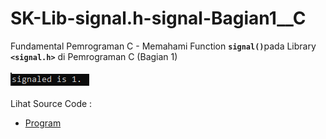 # SK-Lib-signal.h-signal-Bagian1__C
Fundamental Pemrograman C - Memahami Function <code><b>signal()</b></code>pada Library <code><b>&lt;signal.h></b></code> di Pemrograman C (Bagian 1)<br><br>
<img src="https://github.com/RizkyKhapidsyah/SK-Lib-signal.h-signal-Bagian1__C/blob/master/SK-Lib-signal.h-signal-Bagian1__C/result/001.PNG"><br><br>
Lihat Source Code : <br>
- <a href="https://github.com/RizkyKhapidsyah/SK-Lib-signal.h-signal-Bagian1__C/blob/master/SK-Lib-signal.h-signal-Bagian1__C/Source.c">Program</a>
